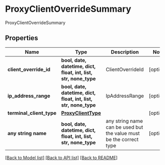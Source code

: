 # ProxyClientOverrideSummary

ProxyClientOverrideSummary

## Properties
Name | Type | Description | Notes
------------ | ------------- | ------------- | -------------
**client_override_id** | **bool, date, datetime, dict, float, int, list, str, none_type** | ClientOverrideId | [optional] 
**ip_address_range** | **bool, date, datetime, dict, float, int, list, str, none_type** | IpAddressRange | [optional] 
**terminal_client_type** | [**ProxyClientType**](ProxyClientType.md) |  | [optional] 
**any string name** | **bool, date, datetime, dict, float, int, list, str, none_type** | any string name can be used but the value must be the correct type | [optional]

[[Back to Model list]](../README.md#documentation-for-models) [[Back to API list]](../README.md#documentation-for-api-endpoints) [[Back to README]](../README.md)


